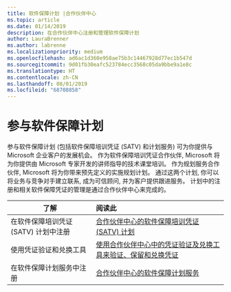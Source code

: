 ```yaml
---
title: 软件保障计划 |合作伙伴中心
ms.topic: article
ms.date: 01/14/2019
description: 在合作伙伴中心注册和管理软件保障计划
author: LauraBrenner
ms.author: labrenne
ms.localizationpriority: medium
ms.openlocfilehash: ad6ac1d360e958ae75b3c14467928d77ec1b547d
ms.sourcegitcommit: 9d01fb30eafc523784ecc3568c05da9bbe9a1e8c
ms.translationtype: HT
ms.contentlocale: zh-CN
ms.lasthandoff: 08/01/2019
ms.locfileid: "68708858"
---
```

# <a name="participate-in-software-assurance-programs"></a>参与软件保障计划

参与软件保障计划 (包括软件保障培训凭证 (SATV) 和计划服务) 可为你提供与 Microsoft 企业客户的发展机会。 作为软件保障培训凭证合作伙伴, Microsoft 将为你提供由 Microsoft 专家开发的讲师指导的技术课堂培训。 作为规划服务合作伙伴, Microsoft 将为你带来预先定义的实施规划计划。 通过这两个计划, 你可以将业务与竞争对手建立联系, 成为可信顾问, 并为客户提供跟进服务。 计划中的注册和相关软件保障凭证的管理是通过合作伙伴中心来完成的。

|**了解**   |**阅读此**   |
|--------------------------|:------------------|
|在软件保障培训凭证 (SATV) 计划中注册|[合作伙伴中心的软件保障培训凭证 (SATV) 计划](software-assurance-satv.md)|
|使用凭证验证和兑换工具|[使用合作伙伴中心中的凭证验证及兑换工具来验证、保留和兑换凭证](voucher-validation-tool.md)|
|在软件保障计划服务中注册|[合作伙伴中心的软件保障计划服务](software-assurance-dps.md) 



